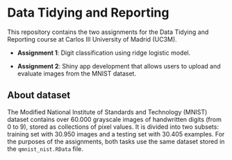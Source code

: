 # Data Tidying and Reporting

This repository contains the two assignments for the Data Tidying and Reporting course at Carlos III University of Madrid (UC3M).

- **Assignment 1**: Digit classification using ridge logistic model.

- **Assignment 2**: Shiny app development that allows users to upload and evaluate images from the MNIST dataset.

## About dataset
The  Modified National Institute of Standards and Technology (MNIST) dataset contains over 60.000 grayscale images of handwritten digits (from 0 to 9), stored as collections of pixel values. It is divided into two subsets: training set with 30.950 images and a testing set with 30.405 examples. For the purposes of the assignments, both tasks use the same dataset stored in the `qmnist_nist.RData` file.
